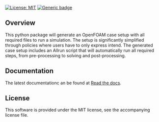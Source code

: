 [![License: MIT](https://img.shields.io/badge/License-MIT-blue.svg)](https://opensource.org/licenses/MIT)
[![Generic badge](https://img.shields.io/badge/Version-v3.0.0beta.1-red.svg)](https://shields.io/)

## Overview

This python package will generate an OpenFOAM case setup with all required files to run a simulation. The setup is significantly simplified through policies where users have to only express intend. The generated case setup includes an Allrun script that will automatically run all required steps, from pre-processing to solving and post-processing.

## Documentation

The latest documentationc an be found at [Read the docs](https://openfoamcasegenerator.readthedocs.io/en/latest/).

## License

This software is provided under the MIT license, see the accompanying license file.